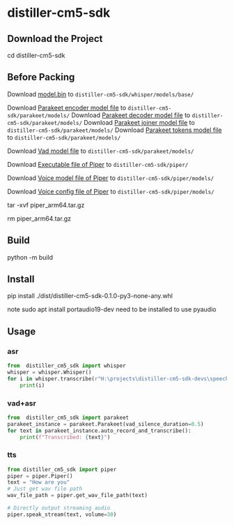 # distiller-cm5-sdk

## Download the Project

cd distiller-cm5-sdk

## Before Packing
Download [model.bin](https://drive.google.com/file/d/1g3ab4ezOehtajecpRaHjy_uBlh6zNJN0/view?usp=sharing) to `distiller-cm5-sdk/whisper/models/base/`

Download [Parakeet encoder model file](https://drive.google.com/file/d/1V_FSHL1-lxTtDhlNcT-lsPNChagYPa6f/view?usp=sharing) to `distiller-cm5-sdk/parakeet/models/`
Download [Parakeet decoder model file](https://drive.google.com/file/d/166EjwM8J-A17fabth1rbcdqhgo_s8tMJ/view?usp=sharing) to `distiller-cm5-sdk/parakeet/models/`
Download [Parakeet joiner model file](https://drive.google.com/file/d/1nFyBT1_doFuFBeh7bmoaGS8yr3ZxUZwo/view?usp=sharing) to `distiller-cm5-sdk/parakeet/models/`
Download [Parakeet tokens model file](https://drive.google.com/file/d/15k7lGS6wsmwFF1aFQ3GKAtxSTN3e3vYU/view?usp=sharing) to `distiller-cm5-sdk/parakeet/models/`

Download [Vad model file](https://github.com/k2-fsa/sherpa-onnx/releases/download/asr-models/silero_vad.onnx) to `distiller-cm5-sdk/parakeet/models/`    

Download [Executable file of Piper](https://github.com/rhasspy/piper/releases/download/v1.2.0/piper_arm64.tar.gz) to `distiller-cm5-sdk/piper/`

Download [Voice model file of Piper](https://huggingface.co/rhasspy/piper-voices/resolve/v1.0.0/en/en_US/amy/medium/en_US-amy-medium.onnx?download=true) to `distiller-cm5-sdk/piper/models/`

Download [Voice config file of Piper](https://huggingface.co/rhasspy/piper-voices/resolve/v1.0.0/en/en_US/amy/medium/en_US-amy-medium.onnx.json?download=true) to `distiller-cm5-sdk/piper/models/`

tar -xvf piper_arm64.tar.gz

rm piper_arm64.tar.gz

## Build
python -m build

## Install
pip install ./dist/distiller-cm5-sdk-0.1.0-py3-none-any.whl

note sudo apt install portaudio19-dev need to be installed to use pyaudio

## Usage
### asr
```python
from  distiller_cm5_sdk import whisper
whisper = whisper.Whisper()
for i in whisper.transcribe(r"H:\projects\distiller-cm5-sdk-devs\speech.wav"):
    print(i)
```

### vad+asr
```python
from  distiller_cm5_sdk import parakeet
parakeet_instance = parakeet.Parakeet(vad_silence_duration=0.5)
for text in parakeet_instance.auto_record_and_transcribe():
    print(f"Transcribed: {text}")
```

### tts
```python
from distiller_cm5_sdk import piper
piper = piper.Piper()
text = "How are you"
# Just get wav file path
wav_file_path = piper.get_wav_file_path(text)

# Directly output streaming audio 
piper.speak_stream(text, volume=30)
```
